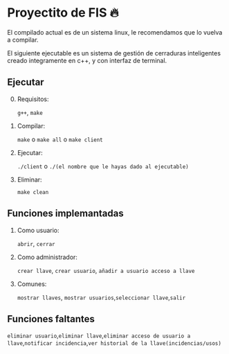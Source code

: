 
# Proyectito de FIS 🔥

El compilado actual es de un sistema linux, le recomendamos que lo vuelva a compilar.

El siguiente ejecutable es un sistema de gestión de cerraduras inteligentes creado integramente en c++, y con interfaz de terminal.

## Ejecutar

0. Requisitos:

    `g++`, `make`

1. Compilar:

    `make` o `make all` o `make client`

2. Ejecutar:

    `./client` o `./(el nombre que le hayas dado al ejecutable)`

3. Eliminar:

    `make clean`

## Funciones implemantadas

1. Como usuario:

    `abrir`, `cerrar`

2. Como administrador:

    `crear llave`, `crear usuario`, `añadir a usuario acceso a llave`

3. Comunes:

    `mostrar llaves`, `mostrar usuarios`,`seleccionar llave`,`salir`

## Funciones faltantes

`eliminar usuario`,`eliminar llave`,`eliminar acceso de usuario a llave`,`notificar incidencia`,`ver historial de la llave(incidencias/usos)`

